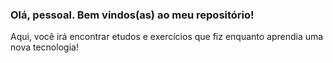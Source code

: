### Olá, pessoal. Bem vindos(as) ao meu repositório!

Aqui, você irá encontrar etudos e exercícios que fiz enquanto aprendia uma nova tecnologia!

<!--
**fabioluizregis/fabioluizregis** is a ✨ _special_ ✨ repository because its `README.md` (this file) appears on your GitHub profile.

Here are some ideas to get you started:

- 🔭 I’m currently working on ...
- 🌱 I’m currently learning ...
- 👯 I’m looking to collaborate on ...
- 🤔 I’m looking for help with ...
- 💬 Ask me about ...
- 📫 How to reach me: ...
- 😄 Pronouns: ...
- ⚡ Fun fact: ...
-->
